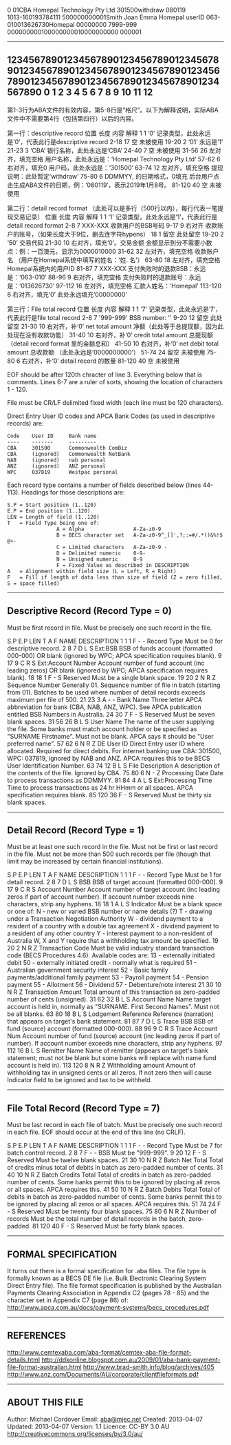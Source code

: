 0                 01CBA       Homepal Technology Pty Ltd      301500withdraw    080119                                    
1013-160193784111 500000000001Smith Joan Emma                 Homepal userID    063-010013626730Homepal         00000000
7999-999            000000000100000000010000000000                        000001                                        

------------------------------------------------------------------------------------------------------------------------
123456789012345678901234567890123456789012345678901234567890123456789012345678901234567890123456789012345678901234567890
0        1         2         3         4         5         6         7         8         9        10        11        12
------------------------------------------------------------------------------------------------------------------------
第1-3行为ABA文件的有效内容，第5-8行是“格尺”。以下为解释说明，实际ABA文件中不需要第4行（包括第四行）以后的内容。

第一行：descriptive record
位置      长度      内容                              解释
1         1        ‘0’                  记录类型，此处永远是‘0’，代表此行是descriptive record
2-18      17        空                             未被使用
19-20     2       ‘01’                             永远是‘1’
21-23     3       ‘CBA’                         银行名称，此处永远是‘CBA’
24-40     7         空                              未被使用
31-56     26   左对齐，填充空格         用户名称，此处永远是：‘Homepal Technology Pty Ltd’ 
57-62     6     右对齐，填充0                  用户码，此处永远是：‘301500’
63-74     12   左对齐，填充空格                  提现说明：此处暂定‘withdraw’
75-80     6    DDMMYY, 的日期格式，0填充       后台用户点击生成ABA文件的日期，例：’080119‘，表示2019年1月8号。
81-120    40        空                              未被使用

第二行：detail record format （此处可以是多行（500行以内），每行代表一笔提现交易记录）
位置      长度      内容                              解释
1         1        ‘1’                  记录类型，此处永远是‘1’，代表此行是detail record format
2-8       7      XXX-XXX                          收款用户的BSB号码
9-17      9       右对齐                收款账户的账号，（如果长度大于9位，删去连字符hypens）
18        1        留空                            此处留空
19-20     2        ‘50’                             交易代码
21-30     10   右对齐，填充‘0’。交易金额        金额显示到分不需要小数点：例：一百澳元，显示为0000010000
31-62     32    左对齐，填充空格                  收款账户名 （用户在Homepal系统中填写的姓名：‘姓. 名’）
63-80     18   左对齐，填充空格                         Homepal系统内的用户ID
81-87      7    XXX-XXX                              支付失败时的退款BSB：永远是：‘063-010’
88-96      9       右对齐，填充空格                           支付失败时的退款账号：永远是：‘013626730’
97-112    16       左对齐，填充空格                   汇款人姓名：‘Homepal’
113-120   8       右对齐，填充‘0’                   此处永远填充‘00000000’

第三行：File total record
位置      长度      内容                              解释
1         1        ‘7’                  记录类型，此处永远是‘7’，代表此行是file total record
2-8       7      '999-999'                       BSB number: ''
9-20      12       留空                             此处留空
21-30     10     右对齐，补‘0’                 net total amount 净额（此处等于总提现额，因为此处现在没有收款功能）
31-40     10     右对齐，补‘0’                   credit total amount 总提现额（detail record format 里的金额总和）
41-50     10     右对齐，补‘0’                 net debit total amount 总收款额 （此处永远是‘0000000000’）
51-74     24       留空                              未被使用
75-80     6        右对齐，补‘0’                  detail record 的数量
81-120    40        空                              未被使用


EOF should be after 120th chracter of line 3. Everything below that is comments. Lines 6-7 are a ruler of sorts, showing
the location of characters 1 - 120.

File must be CR/LF delimited fixed width (each line must be 120 characters).

Direct Entry User ID codes and APCA Bank Codes (as used in descriptive records) are:

    Code    User ID     Bank name
    ----    -------     ---------
    CBA     301500      Commonwealth ComBiz
    CBA     (ignored)   Commonwealth NetBank
    NAB     (ignored)   nab personal
    ANZ     (ignored)   ANZ personal
    WPC     037819      Westpac personal

Each record type contains a number of fields described below (lines 44-113). Headings for those descriptions are:

    S.P = Start position (1..120)
    E.P = End position (1..120)
    LEN = Length of field (1..120)
    T   = Field Type being one of:
                    A = Alpha                A-Za-z0-9
                    B = BECS character set   A-Za-z0-9^_[]',?;:=#/.*()&%!$ @+-
                    C = Limited characters   A-Za-z0-9 -
                    D = Delimited numeric    0-9-
                    N = Unsigned numeric     0-9
                    F = Fixed Value as described in DESCRIPTION
    A   = Alignment within field size (L = Left, R = Right)
    F   = Fill if length of data less than size of field (Z = zero filled, S = space filled)

------------------------------------------------------------------------------------------------------------------------
Descriptive Record (Record Type = 0)
------------------------------------------------------------------------------------------------------------------------
Must be first record in file. Must be precisely one such record in the file.

S.P  E.P  LEN T A F NAME                DESCRIPTION
  1    1    1 F - - Record Type         Must be 0 for descriptive record.
  2    8    7 D L S Ext:BSB             BSB of funds account (formatted 000-000) OR blank (ignored by WPC; APCA
                                        specification requires blank).
  9   17    9 C R S Ext:Account Number  Account number of fund account (inc leading zeros) OR blank (ignored by WPC;
                                        APCA specification requires blank).
 18   18    1 F - S Reserved            Must be a single blank space.
 19   20    2 N R Z Sequence Number     Generally 01. Sequence number of file in batch (starting from 01). Batches to
                                        be used where number of detail records exceeds maximum per file of 500.
 21   23    3 A - - Bank Name           Three letter APCA abbreviation for bank (CBA, NAB, ANZ, WPC). See APCA
                                        publication entitled BSB Numbers in Australia.
 24   30    7 F - S Reserved            Must be seven blank spaces.
 31   56   26 B L S User Name           The name of the user supplying the file. Some banks must match account holder
                                        or be specified as "SURNAME Firstname". Must not be blank. APCA says it should
                                        be "User preferred name".
 57   62    6 N R Z DE User ID          Direct Entry user ID where allocated. Required for direct debits. For internet
                                        banking use CBA: 301500, WPC: 037819, ignored by NAB and ANZ. APCA requires this
                                        to be BECS User Identification Number.
 63   74   12 B L S File Description    A description of the contents of the file. Ignored by CBA.
 75   80    6 N - Z Processing Date     Date to process transactions as DDMMYY.
 81   84    4 A L S Ext:Processing Time Time to process transactions as 24 hr HHmm or all spaces. APCA specification
                                        requires blank.
 85  120   36 F - S Reserved            Must be thirty six blank spaces.

------------------------------------------------------------------------------------------------------------------------
Detail Record (Record Type = 1)
------------------------------------------------------------------------------------------------------------------------
Must be at least one such record in the file. Must not be first or last record in the file. Must not be more than 500
such records per file (though that limit may be increased by certain financial institutions).

S.P  E.P  LEN T A F NAME                DESCRIPTION
  1    1    1 F - - Record Type         Must be 1 for detail record.
  2    8    7 D L S BSB                 BSB of target account (formatted 000-000).
  9   17    9 C R S Account Number      Account number of target account (inc leading zeros if part of account number).
                                        If account number exceeds nine characters, strip any hyphens.
 18   18    1 A L S Indicator           Must be a blank space or one of:
                                                N - new or varied BSB number or name details (?)
                                                T - drawing under a Transaction Negotiation Authority
                                                W - dividend payment to a resident of a country with a double tax
                                                    agreement
                                                X - dividend payment to a resident of any other country
                                                Y - interest payment to a non-resident of Australia
                                        W, X and Y require that a withholding tax amount be specified.
 19   20    2 N R Z Transaction Code    Must be valid industry standard transaction code (BECS Procedures 4.6).
                                        Available codes are:
                                                13 - externally initiated debit
                                                50 - externally initiated credit - normally what is required
                                                51 - Australian government security interest
                                                52 - Basic family payments/additional family payment 
                                                53 - Payroll payment
                                                54 - Pension payment
                                                55 - Allotment
                                                56 - Dividend
                                                57 - Debenture/note interest
 21   30   10 N R Z Transaction Amount  Total amount of this transaction as zero-padded number of cents (unsigned).
 31   62   32 B L S Account Name        Name target account is held in, normally as "SURNAME. First Second Names". Must
                                        not be all blanks.
 63   80   18 B L S Lodgement Reference Reference (narration) that appears on target's bank statement.
 81   87    7 D L S Trace BSB           BSB of fund (source) account (formatted 000-000).
 88   96    9 C R S Trace Account Num   Account number of fund (source) account (inc leading zeros if part of number).
                                        If account number exceeds nine characters, strip any hyphens.
 97  112   16 B L S Remitter Name       Name of remitter (appears on target's bank statement; must not be blank but
                                        some banks will replace with name fund account is held in).
113  120    8 N R Z Withholding amount  Amount of withholding tax in unsigned cents or all zeros. If not zero then will
                                        cause Indicator field to be ignored and tax to be withheld.

------------------------------------------------------------------------------------------------------------------------
File Total Record (Record Type = 7)
------------------------------------------------------------------------------------------------------------------------
Must be last record in each file of batch. Must be precisely one such record in each file. EOF should occur at the end
of this line (no CRLF).

S.P  E.P  LEN T A F NAME                DESCRIPTION
  1    1    1 F - - Record Type         Must be 7 for batch control record.
  2    8    7 F - - BSB                 Must be "999-999".
  9   20   12 F - S Reserved            Must be twelve blank spaces.
 21   30   10 N R Z Batch Net Total     Total of credits minus total of debits in batch as zero-padded number of cents.
 31   40   10 N R Z Batch Credits Total Total of credits in batch as zero-padded number of cents. Some banks permit
                                        this to be ignored by placing all zeros or all spaces. APCA requires this.
 41   50   10 N R Z Batch Debits Total  Total of debits in batch as zero-padded number of cents. Some banks permit
                                        this to be ignored by placing all zeros or all spaces. APCA requires this.
 51   74   24 F - S Reserved            Must be twenty four blank spaces.
 75   80    6 N R Z Number of records   Must be the total number of detail records in the batch, zero-padded.
 81  120   40 F - S Reserved            Must be forty blank spaces.

------------------------------------------------------------------------------------------------------------------------
FORMAL SPECIFICATION
------------------------------------------------------------------------------------------------------------------------
It turns out there is a formal specification for .aba files. The file type is formally known as a BECS DE file (i.e.
Bulk Electronic Clearing System Direct Entry file). The file format specification is published by the Australian
Payments Clearing Association in Appendix C2 (pages 78 - 85) and the character set in Appendix C7 (page 86) of:
http://www.apca.com.au/docs/payment-systems/becs_procedures.pdf
 
------------------------------------------------------------------------------------------------------------------------
REFERENCES
------------------------------------------------------------------------------------------------------------------------
http://www.cemtexaba.com/aba-format/cemtex-aba-file-format-details.html
http://ddkonline.blogspot.com.au/2009/01/aba-bank-payment-file-format-australian.html
http://www.brad-smith.info/blog/archives/405
http://www.anz.com/Documents/AU/corporate/clientfileformats.pdf

------------------------------------------------------------------------------------------------------------------------
ABOUT THIS FILE
------------------------------------------------------------------------------------------------------------------------
Author:  Michael Cordover
Email:   aba@mjec.net
Created: 2013-04-07
Updated: 2013-04-07
Version: 1.1
Licence: CC-BY 3.0 AU <http://creativecommons.org/licenses/by/3.0/au/>
